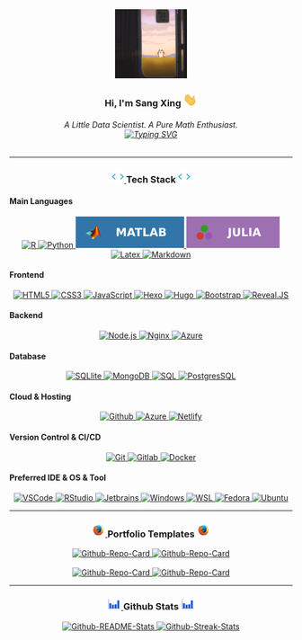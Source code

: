 <div align="center">
  <a href="https://github.com/Sang-Buster">
    <img
      style="width: 8rem; height: auto"
      src="https://raw.githubusercontent.com/Sang-Buster/Picgo-Github/main/img/Gallery/EveCat6.gif"
    />
  </a>

  <h3>
    Hi, I'm Sang Xing
    <a href="https://github.com/Sang-Buster">
      <img
        width="25px"
        src="https://raw.githubusercontent.com/Sang-Buster/Picgo-Github/main/img/Hi.gif"
      />
    </a>
  </h3>

  <h6 font-size="20">
    A Little Data Scientist. A Pure Math Enthusiast.
    <br />
    <a href="https://github.com/Sang-Buster">
      <img
        src="https://readme-typing-svg.herokuapp.com?font=Consolas&weight=50&size=11&pause=1000&color=7FD9FB&center=true&width=435&height=30&lines=Always+grinding..."
        alt="Typing SVG"
      />
    </a>
  </h6>
</div>

---

<h3 align="center">
  <a href="https://github.com/Sang-Buster">
    <img
      src="https://raw.githubusercontent.com/Sang-Buster/Picgo-Github/main/img/coding.gif"
      width="22px"
    />
  </a>
  Tech Stack
  <a href="https://github.com/Sang-Buster">
    <img
      src="https://raw.githubusercontent.com/Sang-Buster/Picgo-Github/main/img/coding.gif"
      width="22px"
    />
  </a>
</h3>

<h4>Main Languages</h4>
<p align="center">
  <a href="https://www.r-project.org/" target="_blank">
    <img
      src="https://img.shields.io/badge/R-276DC3?style=for-the-badge&logo=r&logoColor=white"
      alt="R"
    />
  </a>
  <a href="https://www.python.org/" target="_blank">
    <img
      src="https://img.shields.io/badge/Python-FFD43B?style=for-the-badge&logo=python&logoColor=blue"
      alt="Python"
    />
  </a>
  <a href="https://www.mathworks.com/products/matlab.html" target="_blank">
    <img
      src="https://github.com/Sang-Buster/Picgo-Github/raw/main/img/Icons/Matlab.svg"
      alt="Matlab"
    />
  </a>
  <a href="https://julialang.org/" target="_blank">
    <img
      src="https://github.com/Sang-Buster/Picgo-Github/raw/main/img/Icons/Julia.svg"
      alt="Julia"
    />
  </a>
  <a href="https://www.latex-project.org/" target="_blank">
    <img
      src="https://img.shields.io/badge/LaTeX-47A141?style=for-the-badge&logo=LaTeX&logoColor=white"
      alt="Latex"
    />
  </a>
  <a href="https://www.markdownguide.org/" target="_blank">
    <img
      src="https://img.shields.io/badge/Markdown-000000?style=for-the-badge&logo=markdown&logoColor=white"
      alt="Markdown"
    />
  </a>
</p>

<h4>Frontend</h4>
<p align="center">
  <a href="https://www.w3schools.com/html/" target="_blank">
    <img
      src="https://img.shields.io/badge/html-E34F26.svg?style=for-the-badge&logo=html5&logoColor=white"
      alt="HTML5"
    />
  </a>
  <a href="https://www.w3schools.com/css/" target="_blank">
    <img
      src="https://img.shields.io/badge/css-1572B6.svg?style=for-the-badge&logo=css3&logoColor=white"
      alt="CSS3"
    />
  </a>
  <a href="https://www.w3schools.com/js/" target="_blank">
    <img
      src="https://img.shields.io/badge/Javascript-F7DF1E.svg?style=for-the-badge&logo=javascript&logoColor=black"
      alt="JavaScript"
    />
  </a>
  <a href="https://hexo.io/" target="_blank">
    <img
      src="https://img.shields.io/badge/Hexo-0E83CD?style=for-the-badge&logo=hexo&logoColor=white"
      alt="Hexo"
    />
  </a>
  <a href="https://gohugo.io/" target="_blank">
    <img
      src="https://img.shields.io/badge/Hugo-FF4088?style=for-the-badge&logo=hugo&logoColor=white"
      alt="Hugo"
    />
  </a>
  <a href="https://getbootstrap.com/" target="_blank">
    <img
      src="https://img.shields.io/badge/Bootstrap-563D7C?style=for-the-badge&logo=bootstrap&logoColor=white"
      alt="Bootstrap"
    />
  </a>
  <a href="https://revealjs.com/" target="_blank">
    <img
      src="https://img.shields.io/badge/Reveal.JS-c8408c?style=for-the-badge&logo=RevealdotJS&logoColor=F2E142"
      alt="Reveal.JS"
    />
  </a>
</p>

<h4>Backend</h4>
<p align="center">
  <a href="https://nodejs.org" target="_blank">
    <img
      src="https://img.shields.io/badge/node.js-339933.svg?style=for-the-badge&logo=nodedotjs&logoColor=white"
      alt="Node.js"
    />
  </a>
  <a href="https://www.nginx.com" target="_blank">
    <img
      src="https://img.shields.io/badge/nginx-009639.svg?style=for-the-badge&logo=nginx&logoColor=white"
      alt="Nginx"
    />
  </a>
  <a href="https://azure.microsoft.com/en-us/" target="_blank">
    <img
      src="https://img.shields.io/badge/microsoft%20azure-0089D6?style=for-the-badge&logo=microsoft-azure&logoColor=white"
      alt="Azure"
    />
  </a>
</p>

<h4>Database</h4>
<p align="center">
  <a href="https://www.sqlite.org/index.html" target="_blank">
    <img
      src="https://img.shields.io/badge/SQLite-07405E?style=for-the-badge&logo=sqlite&logoColor=white"
      alt="SQLlite"
    />
  </a>
  <a href="https://www.mongodb.com/" target="_blank">
    <img
      src="https://img.shields.io/badge/mongodb-47A248.svg?style=for-the-badge&logo=mongodb&logoColor=white"
      alt="MongoDB"
    />
  </a>
  <a href="https://www.mysql.com/" target="_blank">
    <img
      src="https://img.shields.io/badge/MySQL-005C84?style=for-the-badge&logo=mysql&logoColor=white"
      alt="SQL"
    />
  </a>
  <a href="https://www.postgresql.org/" target="_blank">
    <img
      src="https://img.shields.io/badge/PostgreSQL-316192?style=for-the-badge&logo=postgresql&logoColor=white"
      alt="PostgresSQL"
    />
  </a>
</p>

<h4>Cloud & Hosting</h4>
<p align="center">
  <a href="https://github.com/" target="_blank">
    <img
      src="https://img.shields.io/badge/github-181717.svg?style=for-the-badge&logo=github&logoColor=white"
      alt="Github"
    />
  </a>
  <a href="https://vercel.com/" target="_blank">
    <img
      src="https://img.shields.io/badge/Vercel-000000?style=for-the-badge&logo=vercel&logoColor=white"
      alt="Azure"
    />
  </a>
  <a href="https://netlify.com/" target="_blank">
    <img
      src="https://img.shields.io/badge/netlify-00C7B7.svg?style=for-the-badge&logo=netlify&logoColor=black"
      alt="Netlify"
    />
  </a>
</p>

<h4>Version Control & CI/CD</h4>
<p align="center">
  <a href="https://git-scm.com/" target="_blank">
    <img
      src="https://img.shields.io/badge/git-F05032.svg?style=for-the-badge&logo=git&logoColor=white"
      alt="Git"
    />
  </a>
  <a href="https://about.gitlab.com/" target="_blank">
    <img
      src="https://img.shields.io/badge/gitlab-FC6D26.svg?style=for-the-badge&logo=gitlab&logoColor=white"
      alt="Gitlab"
    />
  </a>
  <a href="https://www.docker.com/" target="_blank">
    <img
      src="https://img.shields.io/badge/docker-2496ED.svg?style=for-the-badge&logo=docker&logoColor=white"
      alt="Docker"
    />
  </a>
</p>

<h4>Preferred IDE & OS & Tool</h4>
<p align="center">
  <a href="https://code.visualstudio.com/" target="_blank">
    <img
      src="https://img.shields.io/badge/vscode-007ACC.svg?style=for-the-badge&logo=visualstudiocode&logoColor=white"
      alt="VSCode"
    />
  </a>
  <a href="https://www.rstudio.com/" target="_blank">
    <img
      src="https://img.shields.io/badge/RStudio-75AADB?style=for-the-badge&logo=RStudio&logoColor=white"
      alt="RStudio"
    />
  </a>
  <a href="https://www.jetbrains.com/" target="_blank">
    <img
      src="https://img.shields.io/badge/jetbrains%20IDE-000000.svg?style=for-the-badge&logo=jetbrains&logoColor=white"
      alt="Jetbrains"
    />
  </a>
  <a href="https://www.microsoft.com/en-us/windows/" target="_blank">
    <img
      src="https://img.shields.io/badge/Windows-0078D6?style=for-the-badge&logo=windows&logoColor=white"
      alt="Windows"
    />
  </a>
  <a href="https://www.microsoft.com/en-us/windows/" target="_blank">
    <img
      src="https://img.shields.io/badge/WSL-0a97f5?style=for-the-badge&logo=linux&logoColor=white"
      alt="WSL"
    />
  </a>
  <a href="https://getfedora.org/" target="_blank">
    <img
      src="https://img.shields.io/badge/Fedora-294172?style=for-the-badge&logo=fedora&logoColor=white"
      alt="Fedora"
    />
  </a>
  <a href="https://ubuntu.com/" target="_blank">
    <img
      src="https://img.shields.io/badge/ubuntu-E95420.svg?style=for-the-badge&logo=ubuntu&logoColor=white"
      alt="Ubuntu"
    />
  </a>
  <!--   <a href="https://archlinux.org/" target="_blank"> 
        <img 
          src="https://img.shields.io/badge/Arch_Linux-1793D1?style=for-the-badge&logo=arch-linux&logoColor=white" 
          alt="Arch"
        />
    </a> -->
</p>

---

<h3 align="center">
  <a href="https://github.com/Sang-Buster">
    <img
      src="https://raw.githubusercontent.com/Sang-Buster/Picgo-Github/main/img/akita_firefox.gif"
      width="25px"
    />
  </a>
  Portfolio Templates
  <a href="https://github.com/Sang-Buster">
    <img
      src="https://raw.githubusercontent.com/Sang-Buster/Picgo-Github/main/img/akita_firefox.gif"
      width="25px"
    />
  </a>
</h3>

<div align="center">
  <a href="https://github.com/Sang-Buster/Portfolio-Dimension">
    <img
      decoding="async"
      loading="lazy"
      src="https://github-readme-stats-sang-buster.vercel.app/api/pin?username=Sang-Buster&repo=Portfolio-Dimension&theme=react"
      alt="Github-Repo-Card"
      width="380"
    />
  </a>
  <a href="https://github.com/Sang-Buster/Portfolio-Minimal">
    <img
      decoding="async"
      loading="lazy"
      src="https://github-readme-stats-sang-buster.vercel.app/api/pin?username=Sang-Buster&repo=Portfolio-Minimal&theme=react"
      alt="Github-Repo-Card"
      width="380"
    />
  </a>

  </br>
  </br>

  <a href="https://github.com/Sang-Buster/Portfolio-Terminal">
    <img
      decoding="async"
      loading="lazy"
      src="https://github-readme-stats-sang-buster.vercel.app/api/pin?username=Sang-Buster&repo=Portfolio-Terminal&theme=react"
      alt="Github-Repo-Card"
      width="380"
    />
  </a>
  <a href="https://github.com/Sang-Buster/Portfolio-Card">
    <img
      decoding="async"
      loading="lazy"
      src="https://github-readme-stats-sang-buster.vercel.app/api/pin?username=Sang-Buster&repo=Portfolio-Card&theme=react"
      alt="Github-Repo-Card"
      width="380"
    />
  </a>

  ---

  <h3>
    <a href="https://github.com/Sang-Buster">
      <img
        src="https://raw.githubusercontent.com/Sang-Buster/Picgo-Github/main/img/stats.gif"
        width="25px"
      />
    </a>
    Github Stats
    <a href="https://github.com/Sang-Buster">
      <img
        src="https://raw.githubusercontent.com/Sang-Buster/Picgo-Github/main/img/stats.gif"
        width="25px"
      />
    </a>
  </h3>

  <a href="https://github.com/Sang-Buster">
    <img
      decoding="async"
      loading="lazy"
      src="https://github-readme-stats-sang-buster.vercel.app/api?username=Sang-Buster&theme=react&count_private=true&include_all_commits=true&hide=stars&show_icons=true&line_height=30"
      alt="Github-README-Stats"
      width="380px"
    />
  </a>

  <a href="https://github.com/Sang-Buster">
    <img
      decoding="async"
      loading="lazy"
      src="https://github-readme-streaks-stats-git-main-sang-buster.vercel.app/?user=Sang-Buster&theme=react&count_private=true&include_all_commits=true"
      alt="Github-Streak-Stats"
      width="380px"
    />
  </a>
</div>
